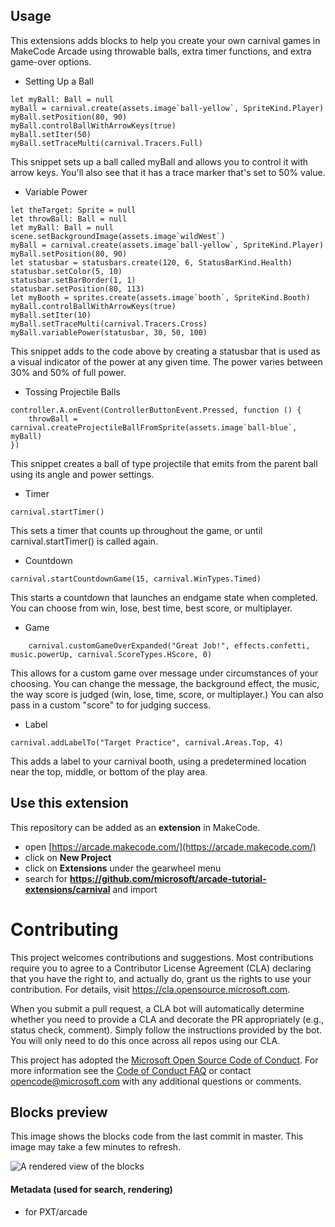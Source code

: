 ## Usage

This extensions adds blocks to help you create your own carnival games in MakeCode Arcade using throwable balls, extra timer functions, and extra game-over options.


* Setting Up a Ball

```blocks
let myBall: Ball = null
myBall = carnival.create(assets.image`ball-yellow`, SpriteKind.Player)
myBall.setPosition(80, 90)
myBall.controlBallWithArrowKeys(true)
myBall.setIter(50)
myBall.setTraceMulti(carnival.Tracers.Full)
```

This snippet sets up a ball called myBall and allows you to control it with arrow keys. You'll also see that it has a trace marker that's set to 50% value.


* Variable Power

```blocks
let theTarget: Sprite = null
let throwBall: Ball = null
let myBall: Ball = null
scene.setBackgroundImage(assets.image`wildWest`)
myBall = carnival.create(assets.image`ball-yellow`, SpriteKind.Player)
myBall.setPosition(80, 90)
let statusbar = statusbars.create(120, 6, StatusBarKind.Health)
statusbar.setColor(5, 10)
statusbar.setBarBorder(1, 1)
statusbar.setPosition(80, 113)
let myBooth = sprites.create(assets.image`booth`, SpriteKind.Booth)
myBall.controlBallWithArrowKeys(true)
myBall.setIter(10)
myBall.setTraceMulti(carnival.Tracers.Cross)
myBall.variablePower(statusbar, 30, 50, 100)
```

This snippet adds to the code above by creating a statusbar that is used as a visual indicator of the power at any given time. The power varies between 30% and 50% of full power.



* Tossing Projectile Balls

```blocks
controller.A.onEvent(ControllerButtonEvent.Pressed, function () {
    throwBall = carnival.createProjectileBallFromSprite(assets.image`ball-blue`, myBall)
})
```

This snippet creates a ball of type projectile that emits from the parent ball using its angle and power settings.



* Timer

```blocks
carnival.startTimer()
```

This sets a timer that counts up throughout the game, or until carnival.startTimer() is called again.



* Countdown

```blocks
carnival.startCountdownGame(15, carnival.WinTypes.Timed)

```

This starts a countdown that launches an endgame state when completed. You can choose from win, lose, best time, best score, or multiplayer.



* Game

```blocks
    carnival.customGameOverExpanded("Great Job!", effects.confetti, music.powerUp, carnival.ScoreTypes.HScore, 0)
```

This allows for a custom game over message under circumstances of your choosing.  You can change the message, the background effect, the music, the way score is judged (win, lose, time, score, or multiplayer.) You can also pass in a custom "score" to for judging success.



* Label

```blocks
carnival.addLabelTo("Target Practice", carnival.Areas.Top, 4)
```

This adds a label to your carnival booth, using a predetermined location near the top, middle, or bottom of the play area.




## Use this extension

This repository can be added as an **extension** in MakeCode.

* open [https://arcade.makecode.com/](https://arcade.makecode.com/)
* click on **New Project**
* click on **Extensions** under the gearwheel menu
* search for **https://github.com/microsoft/arcade-tutorial-extensions/carnival** and import

# Contributing

This project welcomes contributions and suggestions.  Most contributions require you to agree to a
Contributor License Agreement (CLA) declaring that you have the right to, and actually do, grant us
the rights to use your contribution. For details, visit https://cla.opensource.microsoft.com.

When you submit a pull request, a CLA bot will automatically determine whether you need to provide
a CLA and decorate the PR appropriately (e.g., status check, comment). Simply follow the instructions
provided by the bot. You will only need to do this once across all repos using our CLA.

This project has adopted the [Microsoft Open Source Code of Conduct](https://opensource.microsoft.com/codeofconduct/).
For more information see the [Code of Conduct FAQ](https://opensource.microsoft.com/codeofconduct/faq/) or
contact [opencode@microsoft.com](mailto:opencode@microsoft.com) with any additional questions or comments.



## Blocks preview

This image shows the blocks code from the last commit in master.
This image may take a few minutes to refresh.

![A rendered view of the blocks](https://github.com/kiki-lee/carnival/raw/master/.github/makecode/blocks.png)

#### Metadata (used for search, rendering)

* for PXT/arcade
<script src="https://makecode.com/gh-pages-embed.js"></script><script>makeCodeRender("{{ site.makecode.home_url }}", "{{ site.github.owner_name }}/{{ site.github.repository_name }}");</script>
